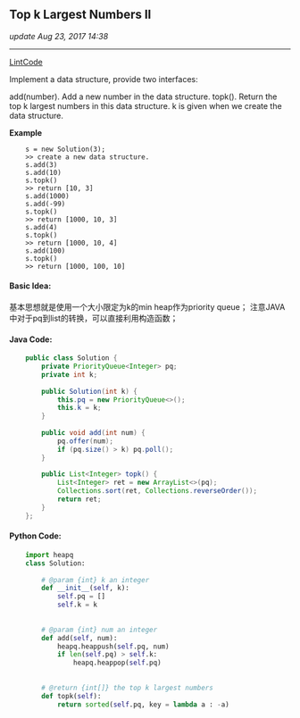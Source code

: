 ## Top k Largest Numbers II
_update Aug 23, 2017  14:38_

---
[LintCode](http://www.lintcode.com/en/problem/top-k-largest-numbers-ii/)

Implement a data structure, provide two interfaces:

add(number). Add a new number in the data structure.
topk(). Return the top k largest numbers in this data structure. k is given when we create the data structure.

**Example**

        s = new Solution(3);
        >> create a new data structure.
        s.add(3)
        s.add(10)
        s.topk()
        >> return [10, 3]
        s.add(1000)
        s.add(-99)
        s.topk()
        >> return [1000, 10, 3]
        s.add(4)
        s.topk()
        >> return [1000, 10, 4]
        s.add(100)
        s.topk()
        >> return [1000, 100, 10]

#### Basic Idea:
基本思想就是使用一个大小限定为k的min heap作为priority queue；
注意JAVA中对于pq到list的转换，可以直接利用构造函数；

#### Java Code:
```java
    public class Solution {
        private PriorityQueue<Integer> pq;
        private int k;
        
        public Solution(int k) {
            this.pq = new PriorityQueue<>();
            this.k = k;
        }
    
        public void add(int num) {
            pq.offer(num);
            if (pq.size() > k) pq.poll();
        }
    
        public List<Integer> topk() {
            List<Integer> ret = new ArrayList<>(pq);
            Collections.sort(ret, Collections.reverseOrder());
            return ret;
        }
    };
```
#### Python Code:
```python
    import heapq 
    class Solution:
        
        # @param {int} k an integer
        def __init__(self, k):
            self.pq = []
            self.k = k
    
            
        # @param {int} num an integer
        def add(self, num):
            heapq.heappush(self.pq, num)
            if len(self.pq) > self.k:
                heapq.heappop(self.pq)
    
    
        # @return {int[]} the top k largest numbers
        def topk(self):
            return sorted(self.pq, key = lambda a : -a)
```
            
            
            